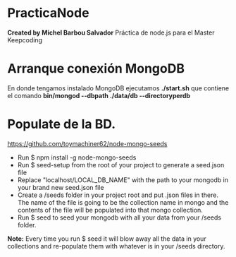 # PracticaNode
**Created by Michel Barbou Salvador**
Práctica de node.js para el Master Keepcoding

# Arranque conexión MongoDB

En donde tengamos instalado MongoDB ejecutamos  **./start.sh**
que contiene el comando **bin/mongod --dbpath ./data/db --directoryperdb**

# Populate de la BD.
https://github.com/toymachiner62/node-mongo-seeds

- Run $ npm install -g node-mongo-seeds
- Run $ seed-setup from the root of your project to generate a seed.json file
- Replace "localhost/LOCAL_DB_NAME" with the path to your mongodb in your brand new seed.json file
- Create a /seeds folder in your project root and put .json files in there. The name of the file is going to be the collection name in mongo and the contents of the file will be populated into that mongo collection.
- Run $ seed to seed your mongodb with all your data from your /seeds folder.

**Note:** Every time you run $ seed it will blow away all the data in your collections and re-populate them with whatever is in your /seeds directory.




